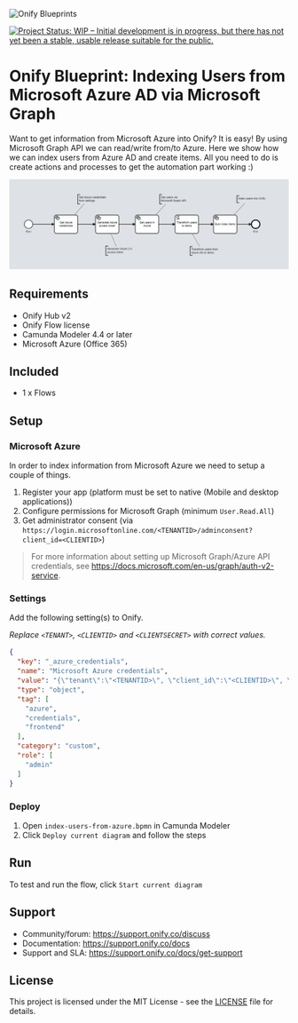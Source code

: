 ![Onify Blueprints](https://files.readme.io/8ba3f14-onify-blueprints-logo.png)

[![Project Status: WIP – Initial development is in progress, but there has not yet been a stable, usable release suitable for the public.](https://www.repostatus.org/badges/latest/wip.svg)](https://www.repostatus.org/#wip)

# Onify Blueprint: Indexing Users from Microsoft Azure AD via Microsoft Graph

Want to get information from Microsoft Azure into Onify? It is easy! By using Microsoft Graph API we can read/write from/to Azure. Here we show how we can index users from Azure AD and create items. All you need to do is create actions and processes to get the automation part working :)

![alt text](flow.png "Flow")

## Requirements

* Onify Hub v2
* Onify Flow license
* Camunda Modeler 4.4 or later 
* Microsoft Azure (Office 365)

## Included

* 1 x Flows

## Setup

### Microsoft Azure

In order to index information from Microsoft Azure we need to setup a couple of things. 

1. Register your app (platform must be set to native (Mobile and desktop applications))
2. Configure permissions for Microsoft Graph (minimum `User.Read.All`)
3. Get administrator consent (via `https://login.microsoftonline.com/<TENANTID>/adminconsent?client_id=<CLIENTID>`)

> For more information about setting up Microsoft Graph/Azure API credentials, see https://docs.microsoft.com/en-us/graph/auth-v2-service.

### Settings

Add the following setting(s) to Onify.

_Replace `<TENANT>`, `<CLIENTID>` and `<CLIENTSECRET>` with correct values._

```json
{
  "key": "_azure_credentials",
  "name": "Microsoft Azure credentials",
  "value": "{\"tenant\":\"<TENANTID>\", \"client_id\":\"<CLIENTID>\", \"client_secret\":\"<CLIENTSECRET>\"}",
  "type": "object",
  "tag": [
    "azure",
    "credentials",
    "frontend"
  ],
  "category": "custom",
  "role": [
    "admin"
  ]
}
```

### Deploy

1. Open `index-users-from-azure.bpmn` in Camunda Modeler
2. Click `Deploy current diagram` and follow the steps

## Run 

To test and run the flow, click `Start current diagram`

## Support

* Community/forum: https://support.onify.co/discuss
* Documentation: https://support.onify.co/docs
* Support and SLA: https://support.onify.co/docs/get-support

## License

This project is licensed under the MIT License - see the [LICENSE](LICENSE) file for details.
